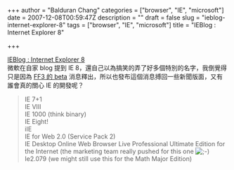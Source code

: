 +++
author = "Balduran Chang"
categories = ["browser", "IE", "microsoft"]
date = 2007-12-08T00:59:47Z
description = ""
draft = false
slug = "ieblog-internet-explorer-8"
tags = ["browser", "IE", "microsoft"]
title = "IEBlog : Internet Explorer 8"

+++


[IEBlog : Internet Explorer 8](http://blogs.msdn.com/ie/archive/2007/12/05/internet-explorer-8.aspx)  
 微軟在自家 blog 提到 IE 8，還自己以為搞笑的弄了好多個特別的名字，我倒覺得只是因為 [FF3 的 beta](http://www.mozilla.com/en-US/firefox/all-beta.html) 消息釋出，所以也發布這個消息搏回一些新聞版面，又有誰會真的關心 IE 的開發呢？

> IE 7+1  
>  IE VIII  
>  IE 1000 (think binary)  
>  IE Eight!  
>  iIE  
>  IE for Web 2.0 (Service Pack 2)  
>  IE Desktop Online Web Browser Live Professional Ultimate Edition for the Internet (the marketing team really pushed for this one ![;-)](/wp-includes/images/smilies/icon_wink.gif)  
>  Ie2.079 (we might still use this for the Math Major Edition)

